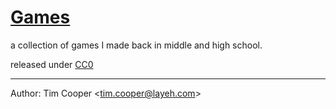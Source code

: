 # [Games](http://bontibon.github.io/games/)

a collection of games I made back in middle and high school.

released under [CC0](http://creativecommons.org/publicdomain/zero/1.0/)

---

Author: Tim Cooper <<tim.cooper@layeh.com>>
